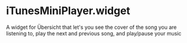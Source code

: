 # iTunesMiniPlayer.widget
A widget for Übersicht that let's you see the cover of the song you are listening to, play the next and previous song, and play/pause your music
